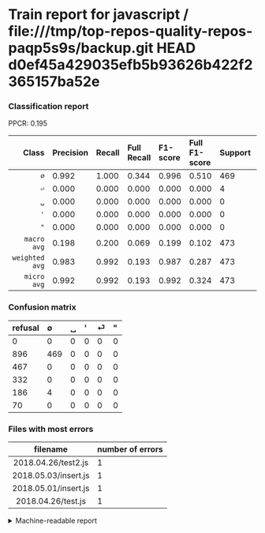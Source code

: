 # Train report for javascript / file:///tmp/top-repos-quality-repos-paqp5s9s/backup.git HEAD d0ef45a429035efb5b93626b422f2365157ba52e

### Classification report

PPCR: 0.195

| Class | Precision | Recall | Full Recall | F1-score | Full F1-score | Support | Full Support | PPCR |
|------:|:----------|:-------|:------------|:---------|:---------|:--------|:-------------|:-----|
| `∅` | 0.992| 1.000| 0.344| 0.996| 0.510| 469| 1365| 0.344 |
| `⏎` | 0.000| 0.000| 0.000| 0.000| 0.000| 4| 190| 0.021 |
| `␣` | 0.000| 0.000| 0.000| 0.000| 0.000| 0| 467| 0.000 |
| `'` | 0.000| 0.000| 0.000| 0.000| 0.000| 0| 332| 0.000 |
| `"` | 0.000| 0.000| 0.000| 0.000| 0.000| 0| 70| 0.000 |
| `macro avg` | 0.198| 0.200| 0.069| 0.199| 0.102| 473| 2424| 0.195 |
| `weighted avg` | 0.983| 0.992| 0.193| 0.987| 0.287| 473| 2424| 0.195 |
| `micro avg` | 0.992| 0.992| 0.193| 0.992| 0.324| 473| 2424| 0.195 |

### Confusion matrix

|refusal|  ∅| ␣| '| ⏎| "| 
|:---|:---|:---|:---|:---|:---|
|0 |0 |0 |0 |0 |0 |
|896 |469 |0 |0 |0 |0 |
|467 |0 |0 |0 |0 |0 |
|332 |0 |0 |0 |0 |0 |
|186 |4 |0 |0 |0 |0 |
|70 |0 |0 |0 |0 |0 |

### Files with most errors

| filename | number of errors|
|:----:|:-----|
| 2018.04.26/test2.js | 1 |
| 2018.05.03/insert.js | 1 |
| 2018.05.01/insert.js | 1 |
| 2018.04.26/test.js | 1 |

<details>
    <summary>Machine-readable report</summary>
```json
{
  "cl_report": {"\"": {"f1-score": 0.0, "precision": 0.0, "recall": 0.0, "support": 0}, "\u0027": {"f1-score": 0.0, "precision": 0.0, "recall": 0.0, "support": 0}, "macro avg": {"f1-score": 0.1991507430997877, "precision": 0.19830866807610995, "recall": 0.2, "support": 473}, "micro avg": {"f1-score": 0.9915433403805497, "precision": 0.9915433403805497, "recall": 0.9915433403805497, "support": 473}, "weighted avg": {"f1-score": 0.987332965262161, "precision": 0.9831581958530187, "recall": 0.9915433403805497, "support": 473}, "\u2205": {"f1-score": 0.9957537154989385, "precision": 0.9915433403805497, "recall": 1.0, "support": 469}, "\u23ce": {"f1-score": 0.0, "precision": 0.0, "recall": 0.0, "support": 4}, "\u2423": {"f1-score": 0.0, "precision": 0.0, "recall": 0.0, "support": 0}},
  "cl_report_full": {"\"": {"f1-score": 0.0, "precision": 0.0, "recall": 0.0, "support": 70}, "\u0027": {"f1-score": 0.0, "precision": 0.0, "recall": 0.0, "support": 332}, "macro avg": {"f1-score": 0.10206746463547334, "precision": 0.19830866807610995, "recall": 0.06871794871794872, "support": 2424}, "micro avg": {"f1-score": 0.32378322402485327, "precision": 0.9915433403805497, "recall": 0.19348184818481848, "support": 2424}, "weighted avg": {"f1-score": 0.28738054708626465, "precision": 0.5583567077637996, "recall": 0.19348184818481848, "support": 2424}, "\u2205": {"f1-score": 0.5103373231773667, "precision": 0.9915433403805497, "recall": 0.3435897435897436, "support": 1365}, "\u23ce": {"f1-score": 0.0, "precision": 0.0, "recall": 0.0, "support": 190}, "\u2423": {"f1-score": 0.0, "precision": 0.0, "recall": 0.0, "support": 467}},
  "ppcr": 0.19513201320132012
}
```
</details>
